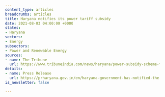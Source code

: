 ```yaml
---
content_type: articles
breadcrumbs: articles
title: Haryana notifies its power tariff subsidy
date: 2021-08-03 04:00:00 +0000
states:
- Haryana
sectors:
- Energy
subsectors:
- Power and Renewable Energy
sources:
- name: The Tribune
  url: https://www.tribuneindia.com/news/haryana/power-subsidy-scheme-for-haryana-industry-notified-290179
details:
- name: Press Release
  url: https://prharyana.gov.in/en/haryana-government-has-notified-the-power-tariff-subsidy-scheme-under-haryana-enterprises-and
is_newsletter: false

---
```

